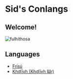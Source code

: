 # Sid's Conlangs

## Welcome!
![*fulhíthosa*](/images/fulhiithosa.png)

## Languages

 * [Frísú](frisu)
 * [Khơlīvh \(Khơlīvh Ɯr\)](kholivh)


